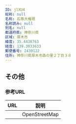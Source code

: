 ```yaml
---
ID: jlXU4
総称: null
名称: 石尊大権現
名称読み: null
別名: null
都道府県: 神奈川県
区域: 厚木市
緯度: 35.4438763
経度: 139.3033633
郵便番号: 2430122
住所: 神奈川県厚木市森の里２丁目３８
---
```


## その他

### 参考URL

| URL | 説明          |
| --- | ------------- |
|     | OpenStreetMap |

